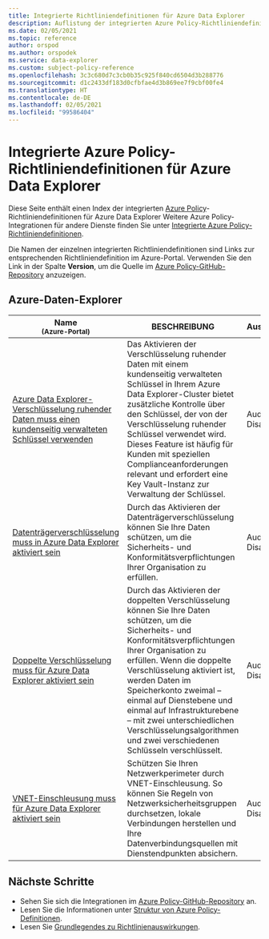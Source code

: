 ```yaml
---
title: Integrierte Richtliniendefinitionen für Azure Data Explorer
description: Auflistung der integrierten Azure Policy-Richtliniendefinitionen für Azure Data Explorer Diese integrierten Richtliniendefinitionen bieten allgemeine Ansätze für die Verwaltung von Azure-Ressourcen.
ms.date: 02/05/2021
ms.topic: reference
author: orspod
ms.author: orspodek
ms.service: data-explorer
ms.custom: subject-policy-reference
ms.openlocfilehash: 3c3c680d7c3cb0b35c925f840cd6504d3b288776
ms.sourcegitcommit: d1c2433df183d0cfbfae4d3b869ee7f9cbf00fe4
ms.translationtype: HT
ms.contentlocale: de-DE
ms.lasthandoff: 02/05/2021
ms.locfileid: "99586404"
---
```

# <a name="azure-policy-built-in-definitions-for-azure-data-explorer"></a>Integrierte Azure Policy-Richtliniendefinitionen für Azure Data Explorer

Diese Seite enthält einen Index der integrierten [Azure Policy](/azure/governance/policy/overview)-Richtliniendefinitionen für Azure Data Explorer Weitere Azure Policy-Integrationen für andere Dienste finden Sie unter [Integrierte Azure Policy-Richtliniendefinitionen](/azure/governance/policy/samples/built-in-policies).

Die Namen der einzelnen integrierten Richtliniendefinitionen sind Links zur entsprechenden Richtliniendefinition im Azure-Portal. Verwenden Sie den Link in der Spalte **Version**, um die Quelle im [Azure Policy-GitHub-Repository](https://github.com/Azure/azure-policy) anzuzeigen.

## <a name="azure-data-explorer"></a>Azure-Daten-Explorer

|Name<br /><sub>(Azure-Portal)</sub> |BESCHREIBUNG |Auswirkungen |Version<br /><sub>(GitHub)</sub> |
|---|---|---|---|
|[Azure Data Explorer-Verschlüsselung ruhender Daten muss einen kundenseitig verwalteten Schlüssel verwenden](https://portal.azure.com/#blade/Microsoft_Azure_Policy/PolicyDetailBlade/definitionId/%2Fproviders%2FMicrosoft.Authorization%2FpolicyDefinitions%2F81e74cea-30fd-40d5-802f-d72103c2aaaa) |Das Aktivieren der Verschlüsselung ruhender Daten mit einem kundenseitig verwalteten Schlüssel in Ihrem Azure Data Explorer-Cluster bietet zusätzliche Kontrolle über den Schlüssel, der von der Verschlüsselung ruhender Schlüssel verwendet wird. Dieses Feature ist häufig für Kunden mit speziellen Complianceanforderungen relevant und erfordert eine Key Vault-Instanz zur Verwaltung der Schlüssel. |Audit, Deny, Disabled |[1.0.0](https://github.com/Azure/azure-policy/blob/master/built-in-policies/policyDefinitions/Azure%20Data%20Explorer/ADX_CMK.json) |
|[Datenträgerverschlüsselung muss in Azure Data Explorer aktiviert sein](https://portal.azure.com/#blade/Microsoft_Azure_Policy/PolicyDetailBlade/definitionId/%2Fproviders%2FMicrosoft.Authorization%2FpolicyDefinitions%2Ff4b53539-8df9-40e4-86c6-6b607703bd4e) |Durch das Aktivieren der Datenträgerverschlüsselung können Sie Ihre Daten schützen, um die Sicherheits- und Konformitätsverpflichtungen Ihrer Organisation zu erfüllen. |Audit, Deny, Disabled |[2.0.0](https://github.com/Azure/azure-policy/blob/master/built-in-policies/policyDefinitions/Azure%20Data%20Explorer/ADX_disk_encrypted.json) |
|[Doppelte Verschlüsselung muss für Azure Data Explorer aktiviert sein](https://portal.azure.com/#blade/Microsoft_Azure_Policy/PolicyDetailBlade/definitionId/%2Fproviders%2FMicrosoft.Authorization%2FpolicyDefinitions%2Fec068d99-e9c7-401f-8cef-5bdde4e6ccf1) |Durch das Aktivieren der doppelten Verschlüsselung können Sie Ihre Daten schützen, um die Sicherheits- und Konformitätsverpflichtungen Ihrer Organisation zu erfüllen. Wenn die doppelte Verschlüsselung aktiviert ist, werden Daten im Speicherkonto zweimal – einmal auf Dienstebene und einmal auf Infrastrukturebene – mit zwei unterschiedlichen Verschlüsselungsalgorithmen und zwei verschiedenen Schlüsseln verschlüsselt. |Audit, Deny, Disabled |[2.0.0](https://github.com/Azure/azure-policy/blob/master/built-in-policies/policyDefinitions/Azure%20Data%20Explorer/ADX_doubleEncryption.json) |
|[VNET-Einschleusung muss für Azure Data Explorer aktiviert sein](https://portal.azure.com/#blade/Microsoft_Azure_Policy/PolicyDetailBlade/definitionId/%2Fproviders%2FMicrosoft.Authorization%2FpolicyDefinitions%2F9ad2fd1f-b25f-47a2-aa01-1a5a779e6413) |Schützen Sie Ihren Netzwerkperimeter durch VNET-Einschleusung. So können Sie Regeln von Netzwerksicherheitsgruppen durchsetzen, lokale Verbindungen herstellen und Ihre Datenverbindungsquellen mit Dienstendpunkten absichern. |Audit, Deny, Disabled |[1.0.0](https://github.com/Azure/azure-policy/blob/master/built-in-policies/policyDefinitions/Azure%20Data%20Explorer/ADX_VNET_configured.json) |

## <a name="next-steps"></a>Nächste Schritte

- Sehen Sie sich die Integrationen im [Azure Policy-GitHub-Repository](https://github.com/Azure/azure-policy) an.
- Lesen Sie die Informationen unter [Struktur von Azure Policy-Definitionen](/azure/governance/policy/concepts/definition-structure).
- Lesen Sie [Grundlegendes zu Richtlinienauswirkungen](/azure/governance/policy/concepts/effects).
